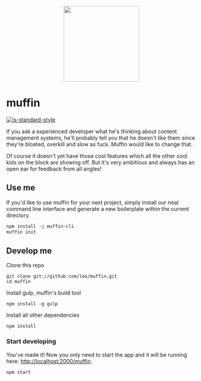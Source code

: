 <p align="center">
  <a href="http://muff.in">
    <img align="center" src="http://i.imgur.com/t1HzmWj.png" width="200">
  </a>
</p>

# muffin

[![js-standard-style](https://img.shields.io/badge/code%20style-standard-brightgreen.svg)](http://standardjs.com/)

If you ask a experienced developer what he's thinking about content management systems, he'll probably tell you that he doesn't like them since they're bloated, overkill and slow as fuck. Muffin would like to change that.

Of course it doesn't yet have those cool features which all the other cool kids on the block are showing off. But it's very ambitious and always has an open ear for feedback from all angles!

## Use me

If you'd like to use muffin for your next project, simply install our neat command line interface and generate a new boilerplate within the current directory.

```bash
npm install -g muffin-cli
muffin init
```

## Develop me

Clone this repo

```shell
git clone git://github.com/leo/muffin.git
cd muffin
```

Install gulp, muffin's build tool

```shell
npm install -g gulp
```

Install all other dependencies

```shell
npm install
```

### Start developing

You've made it! Now you only need to start the app and it will be running here: [http://localhost:2000/muffin](http://localhost:2000/muffin).

```shell
npm start
```
